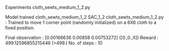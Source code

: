 Experiments
cloth_sewts_medium_1_2.py

Model trained
cloth_sewts_medium_1_2
SAC_1_2
cloth_sewts_medium_1_2.py : Trained to move 1 corner point (randomly initialized) on a 6X6 cloth to a fixed position.

Final observation : 
[0.00166636 0.00858    0.00753272] ([0.,0.,X])
Reward : 499.12596855215446 (>499.)
No. of steps : 10

